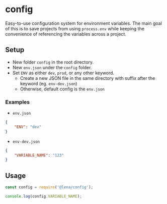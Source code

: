 # config
Easy-to-use configuration system for environment variables.
The main goal of this is to save projects from using `process.env` while keeping the convenience of referencing the variables across a project.


## Setup
- New folder `config` in the root directory.
- New `env.json` under the `config` folder.
- Set `ENV` as either `dev`, `prod`, or any other keyword.
  - Create a new JSON file in the same directory with suffix after the keyword (eg. `env-dev.json`)
  - Otherwise, default config is the `env.json`

### Examples
- `env.json`
```json
{
    "ENV": "dev"
}
```

- `env-dev.json`
```json
{
    "VARIABLE_NAME": "123"
}
```


## Usage
```js
const config = require('@lena/config');

console.log(config.VARIABLE_NAME);
```